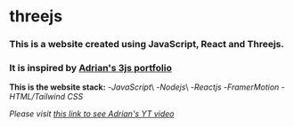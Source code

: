 # threejs
### This is a website created using JavaScript, React and Threejs.
### It is inspired by [Adrian's 3js portfolio](https://www.youtube.com/@javascriptmastery)

**This is the website stack:**
-*JavaScript*\\
-*Nodejs*\\
-*Reactjs*
-*FramerMotion*
-*HTML/Tailwind CSS*

*Please visit [this link to see Adrian's YT video ](https://www.youtube.com/watch?v=0fYi8SGA20k&list=LL&index=9)*

